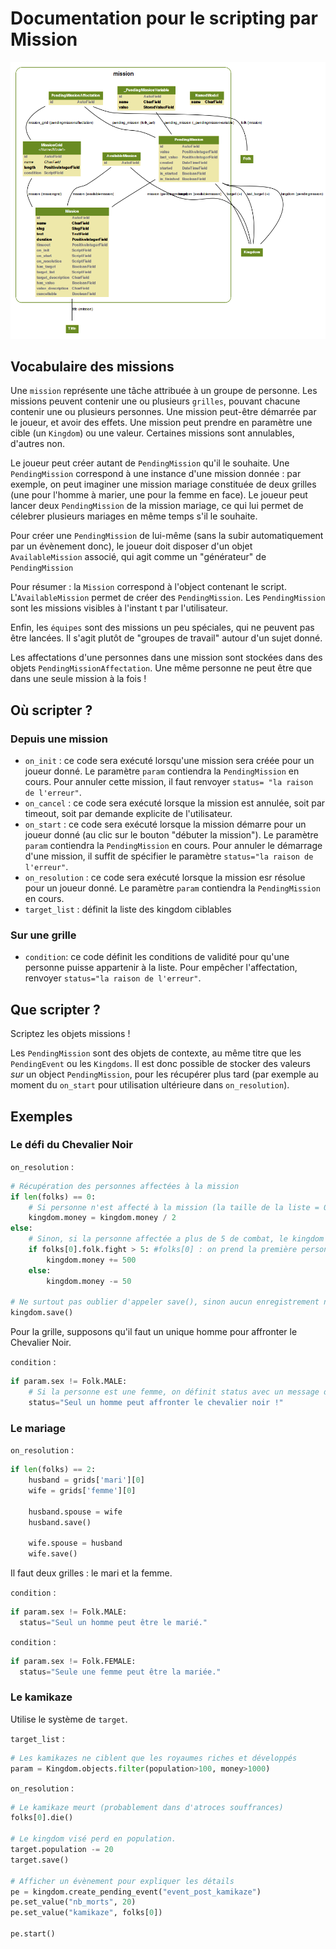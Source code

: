 Documentation pour le scripting par Mission
=======================
![Mission models](https://github.com/Neamar/kingdoms/blob/master/mission/models.png?raw=true)

Vocabulaire des missions
------------------------
Une `mission` représente une tâche attribuée à un groupe de personne.
Les missions peuvent contenir une ou plusieurs `grilles`, pouvant chacune contenir une ou plusieurs personnes.
Une mission peut-être démarrée par le joueur, et avoir des effets.
Une mission peut prendre en paramètre une cible (un `Kingdom`) ou une valeur.
Certaines missions sont annulables, d'autres non.

Le joueur peut créer autant de `PendingMission` qu'il le souhaite. Une `PendingMission` correspond à une instance d'une mission donnée : par exemple, on peut imaginer une mission mariage constituée de deux grilles (une pour l'homme à marier, une pour la femme en face). Le joueur peut lancer deux `PendingMission` de la mission mariage, ce qui lui permet de célebrer plusieurs mariages en même temps s'il le souhaite.

Pour créer une `PendingMission` de lui-même (sans la subir automatiquement par un évènement donc), le joueur doit disposer d'un objet `AvailableMission` associé, qui agit comme un "générateur" de `PendingMission`

Pour résumer : la `Mission` correspond à l'object contenant le script.
L'`AvailableMission` permet de créer des `PendingMission`.
Les `PendingMission` sont les missions visibles à l'instant t par l'utilisateur.

Enfin, les `équipes` sont des missions un peu spéciales, qui ne peuvent pas être lancées. Il s'agit plutôt de "groupes de travail" autour d'un sujet donné.

Les affectations d'une personnes dans une mission sont stockées dans des objets `PendingMissionAffectation`. Une même personne ne peut être que dans une seule mission à la fois !


Où scripter ?
-------------
### Depuis une mission
* `on_init` : ce code sera exécuté lorsqu'une mission sera créée pour un joueur donné. Le paramètre `param` contiendra la `PendingMission` en cours. Pour annuler cette mission, il faut renvoyer `status= "la raison de l'erreur"`.
* `on_cancel` : ce code sera exécuté lorsque la mission est annulée, soit par timeout, soit par demande explicite de l'utilisateur.
* `on_start` : ce code sera exécuté lorsque la mission démarre pour un joueur donné (au clic sur le bouton "débuter la mission"). Le paramètre `param` contiendra la `PendingMission` en cours. Pour annuler le démarrage d'une mission, il suffit de spécifier le paramètre `status="la raison de l'erreur"`.
* `on_resolution` : ce code sera exécuté lorsque la mission esr résolue pour un joueur donné. Le paramètre `param` contiendra la `PendingMission` en cours.
* `target_list` : définit la liste des kingdom ciblables

### Sur une grille
* `condition`: ce code définit les conditions de validité pour qu'une personne puisse appartenir à la liste. Pour empêcher l'affectation, renvoyer `status="la raison de l'erreur"`.


Que scripter ?
---------------
Scriptez les objets missions !

Les `PendingMission` sont des objets de contexte, au même titre que les `PendingEvent` ou les `Kingdoms`. Il est donc possible de stocker des valeurs *sur* un object `PendingMission`, pour les récupérer plus tard (par exemple au moment du `on_start` pour utilisation ultérieure dans `on_resolution`).

Exemples
-------------
### Le défi du Chevalier Noir

`on_resolution` :
```python
# Récupération des personnes affectées à la mission
if len(folks) == 0:
	# Si personne n'est affecté à la mission (la taille de la liste = 0),l'argent du kingdom est divisé par 2
	kingdom.money = kingdom.money / 2
else:
	# Sinon, si la personne affectée a plus de 5 de combat, le kingdom gagne 500, si la personne est trop faible, le kingdom perd 50.
	if folks[0].folk.fight > 5: #folks[0] : on prend la première personne de la liste des affectés
		kingdom.money += 500
	else:
		kingdom.money -= 50

# Ne surtout pas oublier d'appeler save(), sinon aucun enregistrement n'est effectué. 
kingdom.save()
```

Pour la grille, supposons qu'il faut un unique homme pour affronter le Chevalier Noir.

`condition` :
```python
if param.sex != Folk.MALE:
	# Si la personne est une femme, on définit status avec un message d'erreur.
	status="Seul un homme peut affronter le chevalier noir !"
```

### Le mariage

`on_resolution` :
```python
if len(folks) == 2:
	husband = grids['mari'][0]
	wife = grids['femme'][0]

	husband.spouse = wife
	husband.save()

	wife.spouse = husband
	wife.save()
```

Il faut deux grilles : le mari et la femme.

`condition` :
```python
if param.sex != Folk.MALE:
  status="Seul un homme peut être le marié."
```

`condition` :
```python
if param.sex != Folk.FEMALE:
  status="Seule une femme peut être la mariée."
```

### Le kamikaze
Utilise le système de `target`.

`target_list` :
```python
# Les kamikazes ne ciblent que les royaumes riches et développés
param = Kingdom.objects.filter(population>100, money>1000)
```

`on_resolution` :
```python
# Le kamikaze meurt (probablement dans d'atroces souffrances)
folks[0].die()

# Le kingdom visé perd en population.
target.population -= 20
target.save()

# Afficher un évènement pour expliquer les détails
pe = kingdom.create_pending_event("event_post_kamikaze")
pe.set_value("nb_morts", 20)
pe.set_value("kamikaze", folks[0])

pe.start()

```
